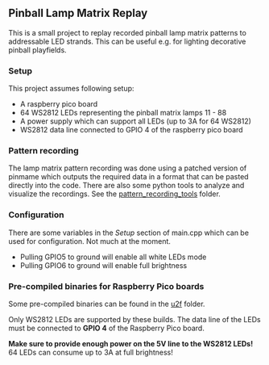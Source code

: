 ## Pinball Lamp Matrix Replay
This is a small project to replay recorded pinball lamp matrix patterns to addressable LED strands.
This can be useful e.g. for lighting decorative pinball playfields.

### Setup
This project assumes following setup:
* A raspberry pico board
* 64 WS2812 LEDs representing the pinball matrix lamps 11 - 88
* A power supply which can support all LEDs (up to 3A for 64 WS2812)
* WS2812 data line connected to GPIO 4 of the raspberry pico board

### Pattern recording
The lamp matrix pattern recording was done using a patched version of pinmame which outputs the required data in a format that can be pasted directly into the code.
There are also some python tools to analyze and visualize the recordings. See the [pattern_recording_tools](https://github.com/bitfieldlabs/pinball_lamp_matrix_replay_ws2812/tree/master/pattern_recording_tools) folder.

### Configuration
There are some variables in the _Setup_ section of main.cpp which can be used for configuration. Not much at the moment.

* Pulling GPIO5 to ground will enable all white LEDs mode
* Pulling GPIO6 to ground will enable full brightness

### Pre-compiled binaries for Raspberry Pico boards
Some pre-compiled binaries can be found in the [u2f](https://github.com/bitfieldlabs/pinball_lamp_matrix_replay_ws2812/tree/master/u2f) folder.

Only WS2812 LEDs are supported by these builds. The data line of the LEDs must be connected to **GPIO 4** of the Raspberry Pico board.

**Make sure to provide enough power on the 5V line to the WS2812 LEDs!** 64 LEDs can consume up to 3A at full brightness!
